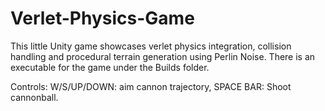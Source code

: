 # Verlet-Physics-Game
This little Unity game showcases verlet physics integration, collision handling and procedural terrain generation using Perlin Noise. There is an executable for the game under the Builds folder.

Controls: W/S/UP/DOWN: aim cannon trajectory, SPACE BAR: Shoot cannonball.
